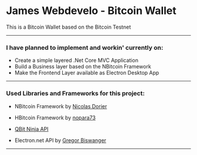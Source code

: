 # James Webdevelo - Bitcoin Wallet
This is a Bitcoin Wallet based on the Bitcoin Testnet

---
### I have planned to implement and workin' currently on:

* Create a simple layered .Net Core MVC Application
* Build a Business layer based on the NBitcoin Framework
* Make the Frontend Layer available as Electron Desktop App

---
### Used Libraries and Frameworks for this project:

* NBitcoin Framework by [Nicolas Dorier](https://github.com/MetacoSA/NBitcoin)
* HBitcoin Framework by [nopara73](https://github.com/nopara73/HBitcoin)
* [QBit Ninja API](https://qbitninja.docs.apiary.io)

* Electron.net API by [Gregor Biswanger](https://github.com/ElectronNET)

---
